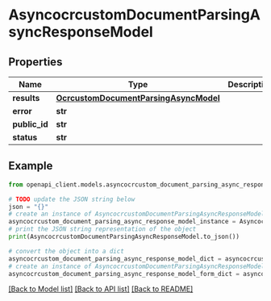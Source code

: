 # AsyncocrcustomDocumentParsingAsyncResponseModel


## Properties

Name | Type | Description | Notes
------------ | ------------- | ------------- | -------------
**results** | [**OcrcustomDocumentParsingAsyncModel**](OcrcustomDocumentParsingAsyncModel.md) |  | 
**error** | **str** |  | 
**public_id** | **str** |  | 
**status** | **str** |  | 

## Example

```python
from openapi_client.models.asyncocrcustom_document_parsing_async_response_model import AsyncocrcustomDocumentParsingAsyncResponseModel

# TODO update the JSON string below
json = "{}"
# create an instance of AsyncocrcustomDocumentParsingAsyncResponseModel from a JSON string
asyncocrcustom_document_parsing_async_response_model_instance = AsyncocrcustomDocumentParsingAsyncResponseModel.from_json(json)
# print the JSON string representation of the object
print(AsyncocrcustomDocumentParsingAsyncResponseModel.to_json())

# convert the object into a dict
asyncocrcustom_document_parsing_async_response_model_dict = asyncocrcustom_document_parsing_async_response_model_instance.to_dict()
# create an instance of AsyncocrcustomDocumentParsingAsyncResponseModel from a dict
asyncocrcustom_document_parsing_async_response_model_form_dict = asyncocrcustom_document_parsing_async_response_model.from_dict(asyncocrcustom_document_parsing_async_response_model_dict)
```
[[Back to Model list]](../README.md#documentation-for-models) [[Back to API list]](../README.md#documentation-for-api-endpoints) [[Back to README]](../README.md)


